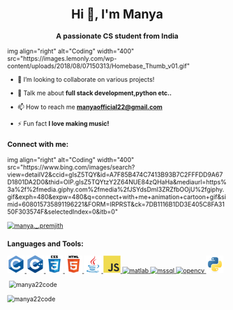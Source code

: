 <h1 align="center">Hi 👋, I'm Manya</h1>
<h3 align="center">A passionate CS student from India</h3>
img align="right" alt="Coding" width="400" src="https://images.lemonly.com/wp-content/uploads/2018/08/07150313/Homebase_Thumb_v01.gif"

- 👯 I’m looking to collaborate on various projects!

- 💬 Talk me about **full stack development,python etc..**

- 📫 How to reach me **manyaofficial22@gmail.com**

- ⚡ Fun fact **I love making music!**

<h3 align="left">Connect with me:</h3>
img align="right" alt="Coding" width="400" src="https://www.bing.com/images/search?view=detailV2&ccid=gIsZ5TQY&id=A7F85B474C7413B93B7C2FFFDD9A67D1801DA2D0&thid=OIP.gIsZ5TQYtzY2Z64NUE84zQHaHa&mediaurl=https%3a%2f%2fmedia.giphy.com%2fmedia%2fJSYdsDmI3ZRZfbOOjU%2fgiphy.gif&exph=480&expw=480&q=connect+with+me+animation+cartoon+gif&simid=608015735891196221&FORM=IRPRST&ck=7DB1116B1DD3E405C8FA3150F303574F&selectedIndex=0&itb=0"
<p align="left">
<a href="https://instagram.com/manya._.premjith" target="blank"><img align="center" src="https://raw.githubusercontent.com/rahuldkjain/github-profile-readme-generator/master/src/images/icons/Social/instagram.svg" alt="manya._.premjith" height="30" width="40" /></a>
</p>

<h3 align="left">Languages and Tools:</h3>
<p align="left"> <a href="https://www.cprogramming.com/" target="_blank" rel="noreferrer"> <img src="https://raw.githubusercontent.com/devicons/devicon/master/icons/c/c-original.svg" alt="c" width="40" height="40"/> </a> <a href="https://www.w3schools.com/cpp/" target="_blank" rel="noreferrer"> <img src="https://raw.githubusercontent.com/devicons/devicon/master/icons/cplusplus/cplusplus-original.svg" alt="cplusplus" width="40" height="40"/> </a> <a href="https://www.w3schools.com/css/" target="_blank" rel="noreferrer"> <img src="https://raw.githubusercontent.com/devicons/devicon/master/icons/css3/css3-original-wordmark.svg" alt="css3" width="40" height="40"/> </a> <a href="https://www.w3.org/html/" target="_blank" rel="noreferrer"> <img src="https://raw.githubusercontent.com/devicons/devicon/master/icons/html5/html5-original-wordmark.svg" alt="html5" width="40" height="40"/> </a> <a href="https://www.java.com" target="_blank" rel="noreferrer"> <img src="https://raw.githubusercontent.com/devicons/devicon/master/icons/java/java-original.svg" alt="java" width="40" height="40"/> </a> <a href="https://developer.mozilla.org/en-US/docs/Web/JavaScript" target="_blank" rel="noreferrer"> <img src="https://raw.githubusercontent.com/devicons/devicon/master/icons/javascript/javascript-original.svg" alt="javascript" width="40" height="40"/> </a> <a href="https://www.mathworks.com/" target="_blank" rel="noreferrer"> <img src="https://upload.wikimedia.org/wikipedia/commons/2/21/Matlab_Logo.png" alt="matlab" width="40" height="40"/> </a> <a href="https://www.microsoft.com/en-us/sql-server" target="_blank" rel="noreferrer"> <img src="https://www.svgrepo.com/show/303229/microsoft-sql-server-logo.svg" alt="mssql" width="40" height="40"/> </a> <a href="https://opencv.org/" target="_blank" rel="noreferrer"> <img src="https://www.vectorlogo.zone/logos/opencv/opencv-icon.svg" alt="opencv" width="40" height="40"/> </a> <a href="https://www.python.org" target="_blank" rel="noreferrer"> <img src="https://raw.githubusercontent.com/devicons/devicon/master/icons/python/python-original.svg" alt="python" width="40" height="40"/> </a> </p>

<p>&nbsp;<img align="center" src="https://github-readme-stats.vercel.app/api?username=manya22code&show_icons=true&locale=en" alt="manya22code" /></p>

<p><img align="center" src="https://github-readme-streak-stats.herokuapp.com/?user=manya22code&" alt="manya22code" /></p>
